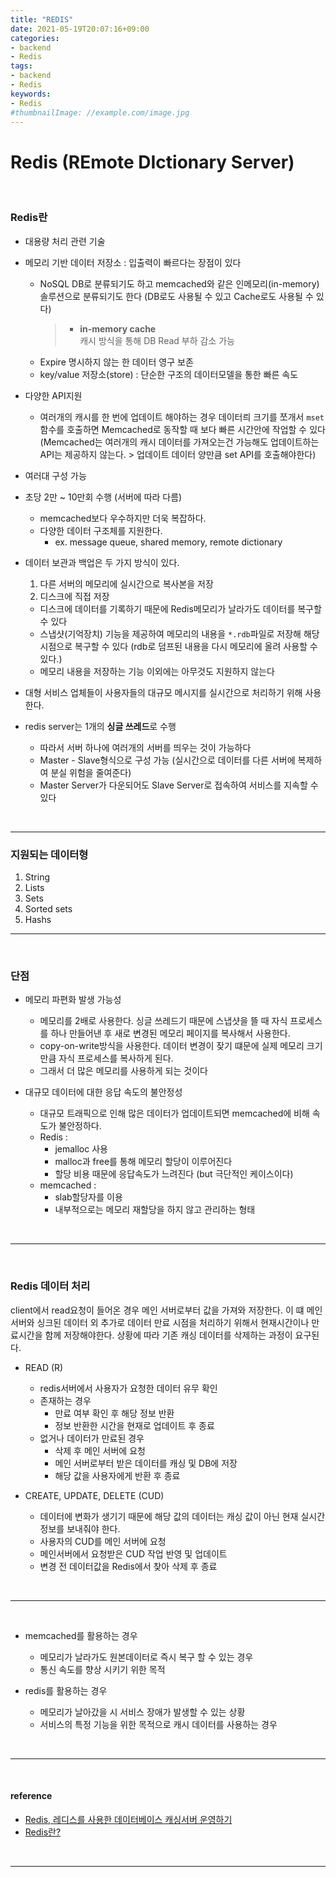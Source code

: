 ```yaml
---
title: "REDIS"
date: 2021-05-19T20:07:16+09:00
categories:
- backend
- Redis
tags:
- backend
- Redis
keywords:
- Redis
#thumbnailImage: //example.com/image.jpg
---
```


<!--more-->
# Redis (REmote DIctionary Server)

&nbsp;

### Redis란

- 대용량 처리 관련 기술

- 메모리 기반 데이터 저장소 : 입출력이 빠르다는 장점이 있다
  - NoSQL DB로 분류되기도 하고 memcached와 같은 인메모리(in-memory) 솔루션으로 분류되기도 한다 (DB로도 사용될 수 있고 Cache로도 사용될 수 있다)
    > - **in-memory cache**   
    > 캐시 방식을 통해 DB Read 부하 감소 가능
  - Expire 명시하지 않는 한 데이터 영구 보존
  - key/value 저장소(store) : 단순한 구조의 데이터모델을 통한 빠른 속도
  
- 다양한 API지원
  - 여러개의 캐시를 한 번에 업데이트 해야하는 경우 데이터릐 크기를 쪼개서 `mset`함수를 호출하면 Memcached로 동작할 때 보다 빠른 시간안에 작업할 수 있다 (Memcached는 여러개의 캐시 데이터를 가져오는건 가능해도 업데이트하는 API는 제공하지 않는다. > 업데이트 데이터 양만큼 set API를 호출해야한다)

  
- 여러대 구성 가능
  
- 초당 2만 ~ 10만회 수행 (서버에 따라 다름)
  - memcached보다 우수하지만 더욱 복잡하다.
  - 다양한 데이터 구조체를 지원한다.
    - ex. message queue, shared memory, remote dictionary


- 데이터 보관과 백업은 두 가지 방식이 있다.
    1. 다른 서버의 메모리에 실시간으로 복사본을 저장
    2. 디스크에 직접 저장
  - 디스크에 데이터를 기록하기 때문에 Redis메모리가 날라가도 데이터를 복구할 수 있다
  - 스냅샷(기억장치) 기능을 제공하여 메모리의 내용을 `*.rdb`파일로 저장해 해당 시점으로 복구할 수 있다 (rdb로 덤프된 내용을 다시 메모리에 올려 사용할 수 있다.)
  - 메모리 내용을 저장하는 기능 이외에는 아무것도 지원하지 않는다


- 대형 서비스 업체들이 사용자들의 대규모 메시지를 실시간으로 처리하기 위해 사용한다.

- redis server는 1개의 **싱글 쓰레드**로 수행
  - 따라서 서버 하나에 여러개의 서버를 띄우는 것이 가능하다
  - Master - Slave형식으로 구성 가능 (실시간으로 데이터를 다른 서버에 복제하여 분실 위험을 줄여준다)
  - Master Server가 다운되어도 Slave Server로 접속하여 서비스를 지속할 수 있다

&nbsp;

-----

### 지원되는 데이터형

1. String
2. Lists
3. Sets
4. Sorted sets
5. Hashs

-----

&nbsp;

### 단점

- 메모리 파편화 발생 가능성
  - 메모리를 2배로 사용한다. 싱글 쓰레드기 때문에 스냅샷을 뜰 때 자식 프로세스를 하나 만들어낸 후 새로 변경된 메모리 페이지를 복사해서 사용한다.
  - copy-on-write방식을 사용한다. 데이터 변경이 잦기 떄문에 실제 메모리 크기만큼 자식 프로세스를 복사하게 된다.
  - 그래서 더 많은 메모리를 사용하게 되는 것이다


- 대규모 데이터에 대한 응답 속도의 불안정성
  - 대규모 트래픽으로 인해 많은 데이터가 업데이트되면 memcached에 비해 속도가 불안정하다.
  - Redis :
    - jemalloc 사용
    - malloc과 free를 통해 메모리 할당이 이루어진다
    - 할당 비용 때문에 응답속도가 느려진다 (but 극단적인 케이스이다)
  - memcached :
    - slab할당자를 이용
    - 내부적으로는 메모리 재할당을 하지 않고 관리하는 형태

&nbsp;

-----

&nbsp;

### Redis 데이터 처리

client에서 read요청이 들어온 경우 메인 서버로부터 값을 가져와 저장한다. 이 떄 메인 서버와 싱크된 데이터 외 추가로 데이터 만료 시점을 처리하기 위해서 현재시간이나 만료시간을 함께 저장해야한다. 상황에 따라 기존 캐싱 데이터를 삭제하는 과정이 요구된다.

- READ (R)
  - redis서버에서 사용자가 요청한 데이터 유무 확인
  - 존재하는 경우
    - 만료 여부 확인 후 해당 정보 반환
    - 정보 반환한 시간을 현재로 업데이트 후 종료
  - 없거나 데이터가 만료된 경우
    - 삭제 후 메인 서버에 요청
    - 메인 서버로부터 받은 데이터를 캐싱 및 DB에 저장
    - 해당 값을 사용자에게 반환 후 종료

- CREATE, UPDATE, DELETE (CUD)
  - 데이터에 변화가 생기기 때문에 해당 값의 데이터는 캐싱 값이 아닌 현재 실시간 정보를 보내줘야 한다.
  - 사용자의 CUD를 메인 서버에 요청
  - 메인서버에서 요청받은 CUD 작업 반영 및 업데이트
  - 변경 전 데이터값을 Redis에서 찾아 삭제 후 종료

&nbsp;

-----

&nbsp;

- memcached를 활용하는 경우
  - 메모리가 날라가도 원본데이터로 즉시 복구 할 수 있는 경우
  - 통신 속도를 향상 시키기 위한 목적

- redis를 활용하는 경우
  - 메모리가 날아갔을 시 서비스 장애가 발생할 수 있는 상황
  - 서비스의 특정 기능을 위한 목적으로 캐시 데이터를 사용하는 경우



&nbsp;

-----


&nbsp;

#### reference
- [Redis, 레디스를 사용한 데이터베이스 캐싱서버 운영하기](https://webisfree.com/2017-10-26/redis-%EB%A0%88%EB%94%94%EC%8A%A4%EB%A5%BC-%EC%82%AC%EC%9A%A9%ED%95%9C-%EB%8D%B0%EC%9D%B4%ED%84%B0%EB%B2%A0%EC%9D%B4%EC%8A%A4-%EC%BA%90%EC%8B%B1%EC%84%9C%EB%B2%84-%EC%9A%B4%EC%98%81%ED%95%98%EA%B8%B0)
- [Redis란?](https://goodgid.github.io/Redis/)
  
&nbsp;


-----